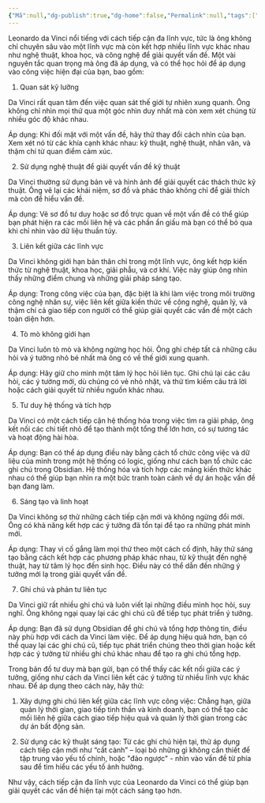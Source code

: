 ```yaml
---
{"Mã":null,"dg-publish":true,"dg-home":false,"Permalink":null,"tags":["hoc-tập"],"Date":"2024-09-29","permalink":"/daily/tmp/leonardo-da-vinci/","dgPassFrontmatter":true,"noteIcon":"","updated":"2025-01-14T22:04:14.951+07:00"}
---
```


Leonardo da Vinci nổi tiếng với cách tiếp cận đa lĩnh vực, tức là ông không chỉ chuyên sâu vào một lĩnh vực mà còn kết hợp nhiều lĩnh vực khác nhau như nghệ thuật, khoa học, và công nghệ để giải quyết vấn đề. Một vài nguyên tắc quan trọng mà ông đã áp dụng, và có thể học hỏi để áp dụng vào công việc hiện đại của bạn, bao gồm:

1. Quan sát kỹ lưỡng

Da Vinci rất quan tâm đến việc quan sát thế giới tự nhiên xung quanh. Ông không chỉ nhìn mọi thứ qua một góc nhìn duy nhất mà còn xem xét chúng từ nhiều góc độ khác nhau.

Áp dụng: Khi đối mặt với một vấn đề, hãy thử thay đổi cách nhìn của bạn. Xem xét nó từ các khía cạnh khác nhau: kỹ thuật, nghệ thuật, nhân văn, và thậm chí từ quan điểm cảm xúc.


2. Sử dụng nghệ thuật để giải quyết vấn đề kỹ thuật

Da Vinci thường sử dụng bản vẽ và hình ảnh để giải quyết các thách thức kỹ thuật. Ông vẽ lại các khái niệm, sơ đồ và phác thảo không chỉ để giải thích mà còn để hiểu vấn đề.

Áp dụng: Vẽ sơ đồ tư duy hoặc sơ đồ trực quan về một vấn đề có thể giúp bạn phát hiện ra các mối liên hệ và các phần ẩn giấu mà bạn có thể bỏ qua khi chỉ nhìn vào dữ liệu thuần túy.


3. Liên kết giữa các lĩnh vực

Da Vinci không giới hạn bản thân chỉ trong một lĩnh vực, ông kết hợp kiến thức từ nghệ thuật, khoa học, giải phẫu, và cơ khí. Việc này giúp ông nhìn thấy những điểm chung và những giải pháp sáng tạo.

Áp dụng: Trong công việc của bạn, đặc biệt là khi làm việc trong môi trường công nghệ nhân sự, việc liên kết giữa kiến thức về công nghệ, quản lý, và thậm chí cả giao tiếp con người có thể giúp giải quyết các vấn đề một cách toàn diện hơn.


4. Tò mò không giới hạn

Da Vinci luôn tò mò và không ngừng học hỏi. Ông ghi chép tất cả những câu hỏi và ý tưởng nhỏ bé nhất mà ông có về thế giới xung quanh.

Áp dụng: Hãy giữ cho mình một tâm lý học hỏi liên tục. Ghi chú lại các câu hỏi, các ý tưởng mới, dù chúng có vẻ nhỏ nhặt, và thử tìm kiếm câu trả lời hoặc cách giải quyết từ nhiều nguồn khác nhau.


5. Tư duy hệ thống và tích hợp

Da Vinci có một cách tiếp cận hệ thống hóa trong việc tìm ra giải pháp, ông kết nối các chi tiết nhỏ để tạo thành một tổng thể lớn hơn, có sự tương tác và hoạt động hài hòa.

Áp dụng: Bạn có thể áp dụng điều này bằng cách tổ chức công việc và dữ liệu của mình trong một hệ thống có logic, giống như cách bạn tổ chức các ghi chú trong Obsidian. Hệ thống hóa và tích hợp các mảng kiến thức khác nhau có thể giúp bạn nhìn ra một bức tranh toàn cảnh về dự án hoặc vấn đề bạn đang làm.


6. Sáng tạo và linh hoạt

Da Vinci không sợ thử những cách tiếp cận mới và không ngừng đổi mới. Ông có khả năng kết hợp các ý tưởng đã tồn tại để tạo ra những phát minh mới.

Áp dụng: Thay vì cố gắng làm mọi thứ theo một cách cố định, hãy thử sáng tạo bằng cách kết hợp các phương pháp khác nhau, từ kỹ thuật đến nghệ thuật, hay từ tâm lý học đến sinh học. Điều này có thể dẫn đến những ý tưởng mới lạ trong giải quyết vấn đề.


7. Ghi chú và phản tư liên tục

Da Vinci giữ rất nhiều ghi chú và luôn viết lại những điều mình học hỏi, suy nghĩ. Ông không ngại quay lại các ghi chú cũ để tiếp tục phát triển ý tưởng.

Áp dụng: Bạn đã sử dụng Obsidian để ghi chú và tổng hợp thông tin, điều này phù hợp với cách da Vinci làm việc. Để áp dụng hiệu quả hơn, bạn có thể quay lại các ghi chú cũ, tiếp tục phát triển chúng theo thời gian hoặc kết hợp các ý tưởng từ nhiều ghi chú khác nhau để tạo ra ghi chú tổng hợp.


Trong bản đồ tư duy mà bạn gửi, bạn có thể thấy các kết nối giữa các ý tưởng, giống như cách da Vinci liên kết các ý tưởng từ nhiều lĩnh vực khác nhau. Để áp dụng theo cách này, hãy thử:

1. Xây dựng ghi chú liên kết giữa các lĩnh vực công việc: Chẳng hạn, giữa quản lý thời gian, giao tiếp tinh thần và kinh doanh, bạn có thể tạo các mối liên hệ giữa cách giao tiếp hiệu quả và quản lý thời gian trong các dự án bất động sản.


2. Sử dụng các kỹ thuật sáng tạo: Từ các ghi chú hiện tại, thử áp dụng cách tiếp cận mới như “cắt cành” – loại bỏ những gì không cần thiết để tập trung vào yếu tố chính, hoặc "đảo ngược" - nhìn vào vấn đề từ phía sau để tìm hiểu các yếu tố ảnh hưởng.



Như vậy, cách tiếp cận đa lĩnh vực của Leonardo da Vinci có thể giúp bạn giải quyết các vấn đề hiện tại một cách sáng tạo hơn.

